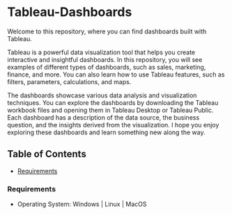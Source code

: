 # Tableau-Dashboards
Welcome to this repository, where you can find dashboards built with Tableau. 

Tableau is a powerful data visualization tool that helps you create interactive and insightful dashboards. In this repository, you will see examples of different types of dashboards, such as sales, marketing, finance, and more. You can also learn how to use Tableau features, such as filters, parameters, calculations, and maps.

The dashboards showcase various data analysis and visualization techniques. You can explore the dashboards by downloading the Tableau workbook files and opening them in Tableau Desktop or Tableau Public.  Each dashboard has a description of the data source, the business question, and the insights derived from the visualization. I hope you enjoy exploring these dashboards and learn something new along the way.

## Table of Contents
* [Requirements](#requirements)

### Requirements
* Operating System: Windows | Linux | MacOS
